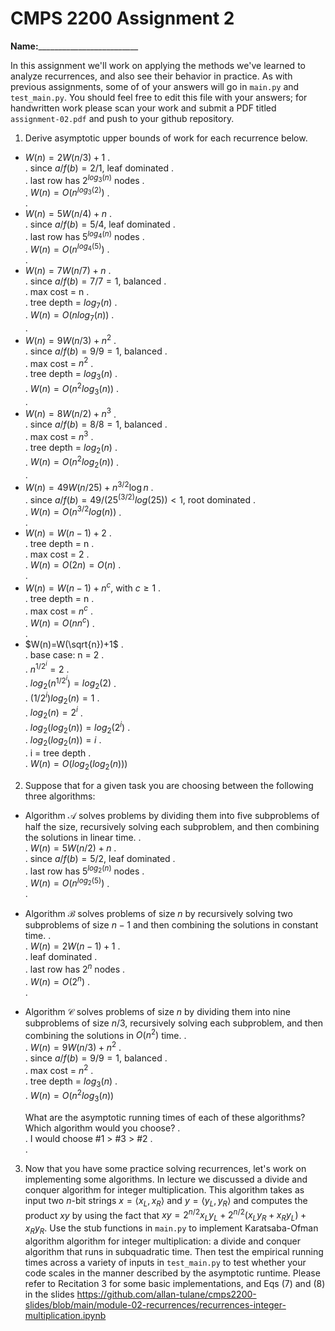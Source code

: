 # CMPS 2200 Assignment 2

**Name:**_________________________

In this assignment we'll work on applying the methods we've learned to analyze recurrences, and also see their behavior
in practice. As with previous
assignments, some of of your answers will go in `main.py` and `test_main.py`. You
should feel free to edit this file with your answers; for handwritten
work please scan your work and submit a PDF titled `assignment-02.pdf`
and push to your github repository.


1. Derive asymptotic upper bounds of work for each recurrence below.
  * $W(n)=2W(n/3)+1$
.  
.  since $a/f(b)=2/1$, leaf dominated
.  
.  last row has $2^{log_3(n)}$ nodes
.  
.  $W(n)=O(n^{log_3(2)})$
.  
.  
  * $W(n)=5W(n/4)+n$
.  
.  since $a/f(b)=5/4$, leaf dominated
.  
.  last row has $5^{log_4(n)}$ nodes
.  
.  $W(n)=O(n^{log_4(5)})$
.  
.  
  * $W(n)=7W(n/7)+n$
.  
.  since $a/f(b)=7/7=1$, balanced
.  
.  max cost = n
.  
.  tree depth = $log_7(n)$
.  
.  $W(n)=O(nlog_7(n))$
.  
.  
  * $W(n)=9W(n/3)+n^2$
.  
.  since $a/f(b)=9/9=1$, balanced
.  
.  max cost = $n^2$
.  
.  tree depth = $log_3(n)$
.  
.  $W(n)=O(n^2log_3(n))$
.  
.  
  * $W(n)=8W(n/2)+n^3$
.  
.  since $a/f(b)=8/8=1$, balanced
.  
.  max cost = $n^3$
.  
.  tree depth = $log_2(n)$
.  
.  $W(n)=O(n^2log_2(n))$
.  
.  
  * $W(n)=49W(n/25)+n^{3/2}\log n$
.  
.  since $a/f(b)=49/(25^(3/2)log(25))<1$, root dominated
.  
.  $W(n)=O(n^{3/2}log(n))$
.  
.  
  * $W(n)=W(n-1)+2$
.  
.  tree depth = n
.  
.  max cost = 2
.  
.  $W(n)=O(2n)=O(n)$
.  
.  
  * $W(n)= W(n-1)+n^c$, with $c\geq 1$
.  
.  tree depth = n
.  
.  max cost = $n^c$
.  
.  $W(n)=O(nn^c)$
.  
.  
  * $W(n)=W(\sqrt{n})+1$
.  
.  base case: n = 2
.  
.  $n^{1/2^i}=2$
.  
.  $log_2(n^{1/2^i})=log_2(2)$
.  
.  $(1/2^i)log_2(n)=1$
.  
.  $log_2(n)=2^i$
.  
.  $log_2(log_2(n))=log_2(2^i)$
.  
.  $log_2(log_2(n))=i$
.  
.  i = tree depth
.  
.  $W(n)=O(log_2(log_2(n)))$


2. Suppose that for a given task you are choosing between the following three algorithms:

  * Algorithm $\mathcal{A}$ solves problems by dividing them into
      five subproblems of half the size, recursively solving each
      subproblem, and then combining the solutions in linear time.
      .  
      .  $W(n)=5W(n/2)+n$
      .  
      .  since $a/f(b)=5/2$, leaf dominated
      .  
      .  last row has $5^{log_2(n)}$ nodes
      .  
      .  $W(n)=O(n^{log_2(5)})$
      .  
      .  
    
  * Algorithm $\mathcal{B}$ solves problems of size $n$ by
      recursively solving two subproblems of size $n-1$ and then
      combining the solutions in constant time.
      .  
      .  $W(n)=2W(n-1)+1$
      .  
      .  leaf dominated
      .  
      .  last row has $2^n$ nodes
      .  
      .  $W(n)=O(2^n)$
      .  
      .  
    
  * Algorithm $\mathcal{C}$ solves problems of size $n$ by dividing
      them into nine subproblems of size $n/3$, recursively solving
      each subproblem, and then combining the solutions in $O(n^2)$
      time.
      .  
      .  $W(n)=9W(n/3)+n^2$
      .  
      .  since $a/f(b)=9/9=1$, balanced
      .  
      .  max cost = $n^2$
      .  
      .  tree depth = $log_3(n)$
      .  
      .  $W(n)=O(n^2log_3(n))$

    What are the asymptotic running times of each of these algorithms?
    Which algorithm would you choose?
    .  
    .  I would choose #1 > #3 > #2
    .  
    .  


3. Now that you have some practice solving recurrences, let's work on
  implementing some algorithms. In lecture we discussed a divide and
  conquer algorithm for integer multiplication. This algorithm takes
  as input two $n$-bit strings $x = \langle x_L, x_R\rangle$ and
  $y=\langle y_L, y_R\rangle$ and computes the product $xy$ by using
  the fact that $xy = 2^{n/2}x_Ly_L + 2^{n/2}(x_Ly_R+x_Ry_L) +
  x_Ry_R.$ Use the
  stub functions in `main.py` to implement Karatsaba-Ofman algorithm algorithm for integer
  multiplication: a divide and conquer algorithm that runs in
  subquadratic time. Then test the empirical running times across a
  variety of inputs in `test_main.py` to test whether your code scales in the manner
  described by the asymptotic runtime. Please refer to Recitation 3 for some basic implementations, and Eqs (7) and (8) in the slides https://github.com/allan-tulane/cmps2200-slides/blob/main/module-02-recurrences/recurrences-integer-multiplication.ipynb
 
 


